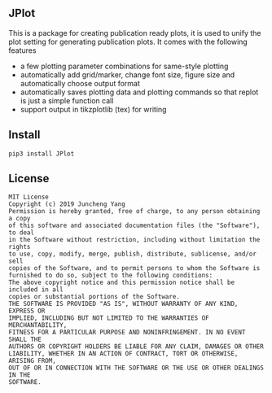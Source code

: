 ## JPlot 
This is a package for creating publication ready plots, it is used to unify the plot setting for generating publication plots. It comes with the following features 
- a few plotting parameter combinations for same-style plotting 
- automatically add grid/marker, change font size, figure size and automatically choose output format 
- automatically saves plotting data and plotting commands so that replot is just a simple function call 
- support output in tikzplotlib (tex) for writing 


## Install 
`pip3 install JPlot`



## License
```
MIT License
Copyright (c) 2019 Juncheng Yang
Permission is hereby granted, free of charge, to any person obtaining a copy
of this software and associated documentation files (the "Software"), to deal
in the Software without restriction, including without limitation the rights
to use, copy, modify, merge, publish, distribute, sublicense, and/or sell
copies of the Software, and to permit persons to whom the Software is
furnished to do so, subject to the following conditions:
The above copyright notice and this permission notice shall be included in all
copies or substantial portions of the Software.
THE SOFTWARE IS PROVIDED "AS IS", WITHOUT WARRANTY OF ANY KIND, EXPRESS OR
IMPLIED, INCLUDING BUT NOT LIMITED TO THE WARRANTIES OF MERCHANTABILITY,
FITNESS FOR A PARTICULAR PURPOSE AND NONINFRINGEMENT. IN NO EVENT SHALL THE
AUTHORS OR COPYRIGHT HOLDERS BE LIABLE FOR ANY CLAIM, DAMAGES OR OTHER
LIABILITY, WHETHER IN AN ACTION OF CONTRACT, TORT OR OTHERWISE, ARISING FROM,
OUT OF OR IN CONNECTION WITH THE SOFTWARE OR THE USE OR OTHER DEALINGS IN THE
SOFTWARE.
```